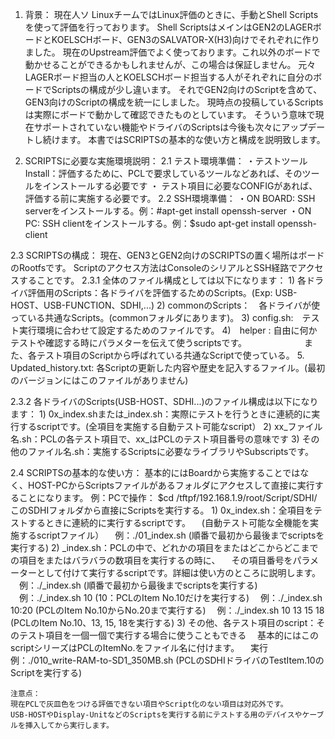 1.	背景：
	現在人ソ LinuxチームではLinux評価のときに、手動とShell Scriptsを使って評価を行っております。
	Shell ScriptsはメインはGEN2のLAGERボードとKOELSCHボード、GEN3のSALVATOR-X(H3)向けでそれぞれに作りました。
	現在のUpstream評価でよく使っております。これ以外のボードで動かせることができるかもしれませんが、この場合は保証しません。
	元々LAGERボード担当の人とKOELSCHボード担当する人がそれぞれに自分のボードでScriptsの構成が少し違います。
	それでGEN2向けのScriptを含めて、GEN3向けのScriptの構成を統一にしました。
	現時点の投稿しているScriptsは実際にボードで動かして確認できたものとしています。
	そういう意味で現在サポートされていない機能やドライバのScriptsは今後も次々にアップデートし続けます。
	本書ではSCRIPTSの基本的な使い方と構成を説明致します。
	
2.	SCRIPTSに必要な実施環境説明：
2.1	テスト環境準備：
	・テストツールInstall：評価するために、PCLで要求しているツールなどあれば、そのツールをインストールする必要です
	 ・ テスト項目に必要なCONFIGがあれば、評価する前に実施する必要です。
2.2	SSH環境準備：
	・ON BOARD: SSH serverをインストールする。例：#apt-get install openssh-server
	・ON PC: SSH clientをインストールする。例：$sudo apt-get install openssh-client
	
2.3	SCRIPTSの構成：
	現在、GEN3とGEN2向けのSCRIPTSの置く場所はボードのRootfsです。
	Scriptのアクセス方法はConsoleのシリアルとSSH経路でアクセスすることです。
2.3.1	全体のファイル構成としては以下になります：
	1) 各ドライバ評価用のScripts：各ドライバを評価するためのScripts。(Exp: USB-HOST、USB-FUNCTION、SDHI,...)
	2)  commonのScripts：　各ドライバが使っている共通なScripts。(commonフォルダにあります)。
	3)  config.sh:　テスト実行環境に合わせて設定するためのファイルです。
	4)　helper : 自由に何かテストや確認する時にパラメターを伝えて使うscriptsです。
	　　　　　　 また、各テスト項目のScriptから呼ばれている共通なScriptで使っている。
	5.　Updated_history.txt: 各Scriptの更新した内容や歴史を記入するファイル。(最初のバージョンにはこのファイルがありません)
	
2.3.2	各ドライバのScripts(USB-HOST、SDHI...)のファイル構成は以下になります：
	1) 0x_index.shまたは_index.sh：実際にテストを行うときに連続的に実行するscriptです。(全項目を実施する自動テスト可能なscript）
	2) xx_ファイル名.sh：PCLの各テスト項目で、xx_はPCLのテスト項目番号の意味です
	3) その他のファイル名.sh：実施するScriptsに必要なライブラリやSubscriptsです。
	
2.4	SCRIPTSの基本的な使い方：
	基本的にはBoardから実施することではなく、HOST-PCからScriptsファイルがあるフォルダにアクセスして直接に実行することになります。
	例：PCで操作： $cd /tftpf/192.168.1.9/root/Script/SDHI/
	このSDHIフォルダから直接にScriptsを実行する。
	1) 0x_index.sh：全項目をテストするときに連続的に実行するscriptです。
	　(自動テスト可能な全機能を実施するscriptファイル）
	　例：./01_index.sh (順番で最初から最後までscriptsを実行する)
	2) _index.sh：PCLの中で、どれかの項目をまたはどこからどこまでの項目をまたはバラバラの数項目を実行するの時に、
	　その項目番号をパラメーターとして付けて実行するscriptです。詳細は使い方のところに説明します。
	　例：./_index.sh (順番で最初から最後までscriptsを実行する)
	　例：./_index.sh 10 (10：PCLのItem No.10だけを実行する)
	　例：./_index.sh 10:20 (PCLのItem No.10からNo.20まで実行する)
	　例：./_index.sh 10 13 15 18 (PCLのItem No.10、13, 15, 18を実行する)
	3) その他、各テスト項目のscript：そのテスト項目を一個一個で実行する場合に使うこともできる
	　基本的にはこのscriptシリーズはPCLのItemNo.をファイル名に付けます。
	　実行例：./010_write-RAM-to-SD1_350MB.sh (PCLのSDHIドライバのTestItem.10のScriptを実行する)
	
	注意点：
	現在PCLで灰皿色をつける評価できない項目やScript化のない項目は対応外です。
	USB-HOSTやDisplay-UnitなどのScriptsを実行する前にテストする用のデバイスやケーブルを挿入してから実行します。

